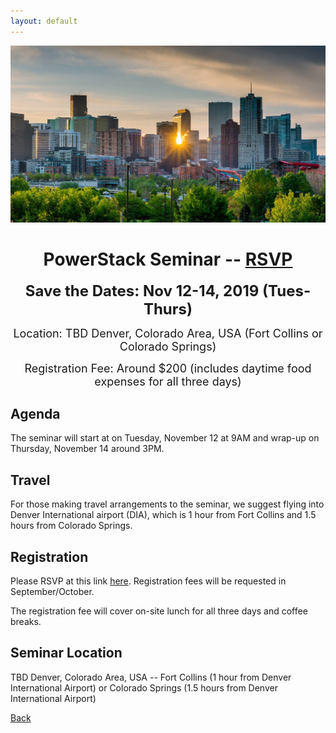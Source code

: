 ```yaml
---
layout: default
---
```

![](images/denver.jpg)

<h1 align="center">PowerStack Seminar -- <a
href="https://forms.gle/jeHxthbQK1Veb47k7">RSVP</a></h1>
<p align="center"><font size="+2"><b>Save the Dates: Nov 12-14, 2019 (Tues-Thurs)</b></font></p>
<p align="center"><font size="+1">Location: TBD Denver, Colorado Area, USA (Fort Collins or Colorado Springs)</font></p>
<p align="center"><font size="+1">Registration Fee: Around $200 (includes
daytime food expenses for all three days)</font></p>

## Agenda
The seminar will start at on Tuesday, November 12 at 9AM and wrap-up on
Thursday, November 14 around 3PM.

## Travel
For those making travel arrangements to the seminar, we suggest flying into
Denver International airport (DIA), which is 1 hour from Fort Collins and 1.5
hours from Colorado Springs.

## Registration
Please RSVP at this link <a href="https://forms.gle/jeHxthbQK1Veb47k7">here</a>. Registration fees will be requested in September/October.

The registration fee will cover on-site lunch for all three days and coffee
breaks.

## Seminar Location
TBD Denver, Colorado Area, USA -- Fort Collins (1 hour from Denver International Airport) or Colorado Springs
(1.5 hours from Denver International Airport)

[Back](./)
